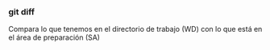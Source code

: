 ### git diff
Compara lo que tenemos en el directorio de trabajo (WD) con lo que está en el área de preparación (SA)